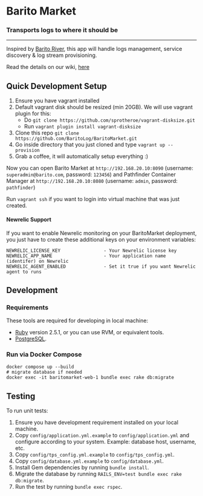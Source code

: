 <!--- [![Build Status](https://travis-ci.org/BaritoLog/BaritoMarket.svg?branch=master)](https://travis-ci.org/BaritoLog/BaritoMarket) --->
<!--- [![Maintainability](https://api.codeclimate.com/v1/badges/4d6f74ccfd69065d5fa6/maintainability)](https://codeclimate.com/github/BaritoLog/BaritoMarket/maintainability) --->

# Barito Market
### Transports logs to where it should be

---
Inspired by [Barito River](https://en.wikipedia.org/wiki/Barito_River), this app will handle logs management, service discovery & log stream provisioning.

Read the details on our wiki, [here](https://github.com/BaritoLog/wiki)

## Quick Development Setup

1. Ensure you have vagrant installed
2. Default vagrant disk should be resized (min 20GB). We will use vagrant plugin for this:
   - Do `git clone https://github.com/sprotheroe/vagrant-disksize.git`
   - Run `vagrant plugin install vagrant-disksize`
3. Clone this repo `git clone https://github.com/BaritoLog/BaritoMarket.git`
4. Go inside directory that you just cloned and type `vagrant up --provision`
5. Grab a coffee, it will automatically setup everything :)

Now you can open Barito Market at `http://192.168.20.10:8090` (username: `superadmin@barito.com`, password: `123456`)
and Pathfinder Container Manager at `http://192.168.20.10:8080` (username: `admin`, password: `pathfinder`)

Run `vagrant ssh` if you want to login into virtual machine that was just created.

#### Newrelic Support
If you want to enable Newrelic monitoring on your BaritoMarket deployment, you just have to create these additional keys on your environment variables:
```
NEWRELIC_LICENSE_KEY                - Your Newrelic license key
NEWRELIC_APP_NAME                   - Your application name (identifer) on Newrelic
NEWRELIC_AGENT_ENABLED              - Set it true if you want Newrelic agent to runs
```

## Development

### Requirements

These tools are required for developing in local machine:

- [Ruby](https://www.ruby-lang.org/en/downloads) version 2.5.1, or you can use RVM, or equivalent tools.
- [PostgreSQL](https://postgresql.org/download).

### Run via Docker Compose

```shell
docker compose up --build
# migrate database if needed
docker exec -it baritomarket-web-1 bundle exec rake db:migrate
```

## Testing

To run unit tests:

1. Ensure you have development requirement installed on your local machine.
2. Copy `config/application.yml.example` to `config/application.yml` and configure according to your system. Example: database host, username, etc.
3. Copy `config/tps_config.yml.example` to `config/tps_config.yml`.
4. Copy `config/database.yml.example` to `config/database.yml`.
5. Install Gem dependencies by running `bundle install`.
6. Migrate the database by running `RAILS_ENV=test bundle exec rake db:migrate`.
7. Run the test by running `bundle exec rspec`.
